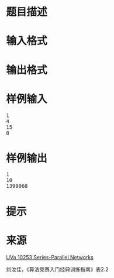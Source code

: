 

# 题目描述



# 输入格式



# 输出格式



# 样例输入


<pre>1
4
15
0</pre>

# 样例输出


<pre>1
10
1399068</pre>

# 提示



# 来源


<p>
<a href="http://uva.onlinejudge.org/index.php?option=com_onlinejudge&amp;Itemid=8&amp;category=469&amp;page=show_problem&amp;problem=1194" target="_blank">UVa 10253 Series-Parallel Networks</a> 
</p>
<p>
刘汝佳，《算法竞赛入门经典训练指南》表2.2
</p>
